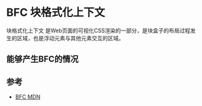 # BFC 块格式化上下文

块格式化上下文 是Web页面的可视化CSS渲染的一部分，是块盒子的布局过程发生的区域，也是浮动元素与其他元素交互的区域。

## 能够产生BFC的情况



## 参考

- [BFC MDN](https://developer.mozilla.org/zh-CN/docs/Web/Guide/CSS/Block_formatting_context)